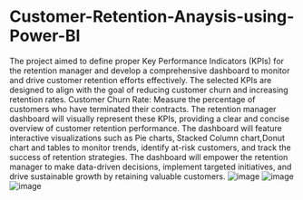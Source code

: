 # Customer-Retention-Anaysis-using-Power-BI 
The project aimed to define proper Key Performance Indicators (KPIs) for the retention manager and develop a comprehensive dashboard to monitor and drive customer retention efforts effectively. The selected KPIs are designed to align with the goal of reducing customer churn and increasing retention rates.
Customer Churn Rate: Measure the percentage of customers who have terminated their contracts.
The retention manager dashboard will visually represent these KPIs, providing a clear and concise overview of customer retention performance. The dashboard will feature interactive visualizations such as Pie charts, Stacked Column chart,Donut chart and tables to monitor trends, identify at-risk customers, and track the success of retention strategies. The dashboard will empower the retention manager to make data-driven decisions, implement targeted initiatives, and drive sustainable growth by retaining valuable customers.
![image](https://github.com/laxmivish/Customer-Retention-Anaysis-using-Power-BI/assets/129850080/19b14221-d417-44c6-8835-d73d453eeea7)
![image](https://github.com/laxmivish/Customer-Retention-Anaysis-using-Power-BI/assets/129850080/bd9a6ed5-8ce0-4af6-a1ea-339eeb6344aa)
![image](https://github.com/laxmivish/Customer-Retention-Anaysis-using-Power-BI/assets/129850080/c2d2868c-c8bf-4ee2-a0ee-efa453097386)
